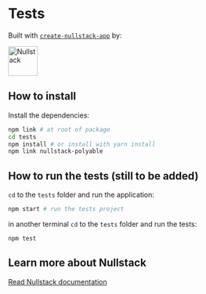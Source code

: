 # Tests

Built with [`create-nullstack-app`](https://github.com/nullstack/create-nullstack-app) by:

<img src='https://raw.githubusercontent.com/nullstack/nullstack/master/nullstack.png' height='60' alt='Nullstack' />

## How to install

Install the dependencies:

```sh
npm link # at root of package
cd tests
npm install # or install with yarn install
npm link nullstack-polyable
```

## How to run the tests (still to be added)

`cd` to the `tests` folder and run the application:

```sh
npm start # run the tests project
```

in another terminal `cd` to the `tests` folder and run the tests:

```sh
npm test
```

## Learn more about Nullstack

[Read Nullstack documentation](https://nullstack.app/documentation)